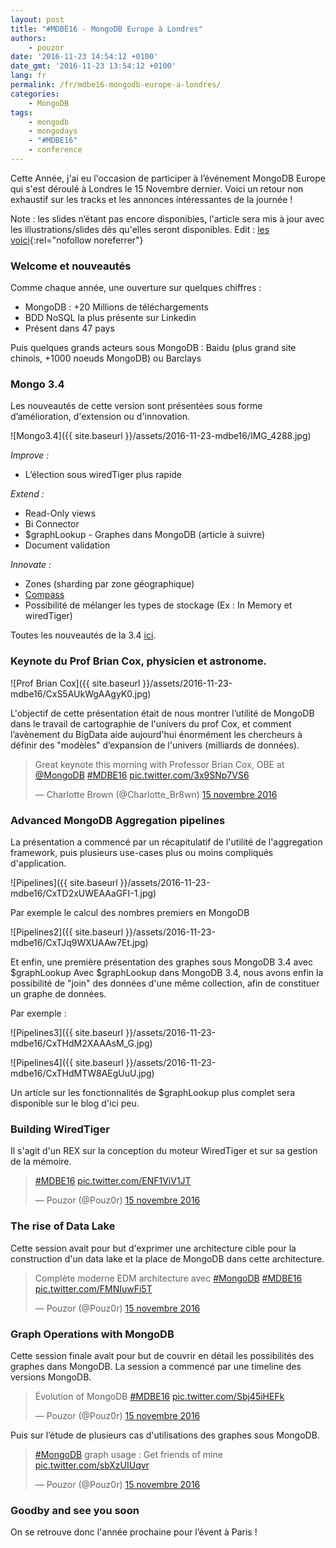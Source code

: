 ```yaml
---
layout: post
title: "#MDBE16 - MongoDB Europe à Londres"
authors:
    - pouzor
date: '2016-11-23 14:54:12 +0100'
date_gmt: '2016-11-23 13:54:12 +0100'
lang: fr
permalink: /fr/mdbe16-mongodb-europe-a-londres/
categories:
    - MongoDB
tags:
    - mongodb
    - mongodays
    - "#MDBE16"
    - conference
---
```



Cette Année, j'ai eu l'occasion de participer à l’événement MongoDB Europe qui s'est déroulé à Londres le 15 Novembre dernier. Voici un retour non exhaustif sur les tracks et les annonces intéressantes de la journée !


Note : les slides n’étant pas encore disponibles, l'article sera mis à jour avec les illustrations/slides dès qu'elles seront disponibles.
Edit : [les voici](https://www.mongodb.com/presentations/all?page=1&amp;search=europe%202016"){:rel="nofollow noreferrer"}

### Welcome et nouveautés

Comme chaque année, une ouverture sur quelques chiffres :

- MongoDB : +20 Millions de téléchargements
- BDD NoSQL la plus présente sur Linkedin
- Présent dans 47 pays

Puis quelques grands acteurs sous MongoDB : Baidu (plus grand site chinois, +1000 noeuds MongoDB) ou Barclays

### Mongo 3.4

Les nouveautés de cette version sont présentées sous forme d’amélioration, d'extension ou d'innovation.

![Mongo3.4]({{ site.baseurl }}/assets/2016-11-23-mdbe16/IMG_4288.jpg)

*Improve :*

- L’élection sous wiredTiger plus rapide

*Extend :*

- Read-Only views
- Bi Connector
- $graphLookup - Graphes dans MongoDB (article à suivre)
- Document validation

*Innovate :*

- Zones (sharding par zone géographique)
- <a href="https://www.mongodb.com/products/compass">Compass</a>
- Possibilité de mélanger les types de stockage (Ex : In Memory et wiredTiger)

Toutes les nouveautés de la 3.4 <a href="https://www.mongodb.com/mongodb-3.4">ici</a>.

### Keynote du Prof Brian Cox, physicien et astronome.

![Prof Brian Cox]({{ site.baseurl }}/assets/2016-11-23-mdbe16/CxS5AUkWgAAgyK0.jpg)

L'objectif de cette présentation était de nous montrer l’utilité de MongoDB dans le travail de cartographie de l'univers du prof Cox, et comment l’avènement du BigData aide aujourd'hui énormément les chercheurs à définir des "modèles" d’expansion de l'univers (milliards de données).

<blockquote class="twitter-tweet" data-lang="fr">
<p dir="ltr" lang="en">Great keynote this morning with Professor Brian Cox, OBE at <a href="https://twitter.com/MongoDB">@MongoDB</a> <a href="https://twitter.com/hashtag/MDBE16?src=hash">#MDBE16</a> <a href="https://t.co/3x9SNp7VS6">pic.twitter.com/3x9SNp7VS6</a></p>
<p>— Charlotte Brown (@Charlotte_Br8wn) <a href="https://twitter.com/Charlotte_Br8wn/status/798485488474669056">15 novembre 2016</a></p></blockquote>
<script async src="//platform.twitter.com/widgets.js" charset="utf-8"></script>


### Advanced MongoDB Aggregation pipelines

La présentation a commencé par un récapitulatif de l'utilité de l'aggregation framework, puis plusieurs use-cases plus ou moins compliqués d'application.

![Pipelines]({{ site.baseurl }}/assets/2016-11-23-mdbe16/CxTD2xUWEAAaGFI-1.jpg)

Par exemple le calcul des nombres premiers en MongoDB

![Pipelines2]({{ site.baseurl }}/assets/2016-11-23-mdbe16/CxTJq9WXUAAw7Et.jpg)

Et enfin, une première présentation des graphes sous MongoDB 3.4 avec $graphLookup
Avec $graphLookup dans MongoDB 3.4, nous avons enfin la possibilité de "join" des données d'une même collection, afin de constituer un graphe de données.

Par exemple :

![Pipelines3]({{ site.baseurl }}/assets/2016-11-23-mdbe16/CxTHdM2XAAAsM_G.jpg)

![Pipelines4]({{ site.baseurl }}/assets/2016-11-23-mdbe16/CxTHdMTW8AEgUuU.jpg)

Un article sur les fonctionnalités de $graphLookup plus complet sera disponible sur le blog d'ici peu.

### Building WiredTiger

Il s'agit d'un REX sur la conception du moteur WiredTiger et sur sa gestion de la mémoire.

<blockquote class="twitter-tweet" data-lang="fr">
<p dir="ltr" lang="und"><a href="https://twitter.com/hashtag/MDBE16?src=hash">#MDBE16</a> <a href="https://t.co/ENF1ViV1JT">pic.twitter.com/ENF1ViV1JT</a></p>
<p>— Pouzor (@Pouz0r) <a href="https://twitter.com/Pouz0r/status/798489580328648704">15 novembre 2016</a></p></blockquote>



### The rise of Data Lake

Cette session avait pour but d'exprimer une architecture cible pour la construction d'un data lake et la place de MongoDB dans cette architecture.

<blockquote class="twitter-tweet" data-lang="fr">
<p dir="ltr" lang="fr">Complète moderne EDM architecture avec <a href="https://twitter.com/hashtag/MongoDB?src=hash">#MongoDB</a> <a href="https://twitter.com/hashtag/MDBE16?src=hash">#MDBE16</a> <a href="https://t.co/FMNIuwFi5T">pic.twitter.com/FMNIuwFi5T</a></p>
<p>— Pouzor (@Pouz0r) <a href="https://twitter.com/Pouz0r/status/798539076559175680">15 novembre 2016</a></p></blockquote>


### Graph Operations with MongoDB

Cette session finale avait pour but de couvrir en détail les possibilités des graphes dans MongoDB.
La session a commencé par une timeline des versions MongoDB.

<blockquote class="twitter-tweet" data-lang="fr">
<p dir="ltr" lang="fr">Évolution of MongoDB <a href="https://twitter.com/hashtag/MDBE16?src=hash">#MDBE16</a> <a href="https://t.co/Sbj45iHEFk">pic.twitter.com/Sbj45iHEFk</a></p>
<p>— Pouzor (@Pouz0r) <a href="https://twitter.com/Pouz0r/status/798572477001633792">15 novembre 2016</a></p></blockquote>


Puis sur l’étude de plusieurs cas d'utilisations des graphes sous MongoDB.

<blockquote class="twitter-tweet" data-lang="fr">
<p dir="ltr" lang="en"><a href="https://twitter.com/hashtag/MongoDB?src=hash">#MongoDB</a> graph usage : Get friends of mine <a href="https://t.co/sbXzUIUqvr">pic.twitter.com/sbXzUIUqvr</a></p>
<p>— Pouzor (@Pouz0r) <a href="https://twitter.com/Pouz0r/status/798577288715571200">15 novembre 2016</a></p></blockquote>

### Goodby and see you soon
On se retrouve donc l'année prochaine pour l’évent à Paris !

